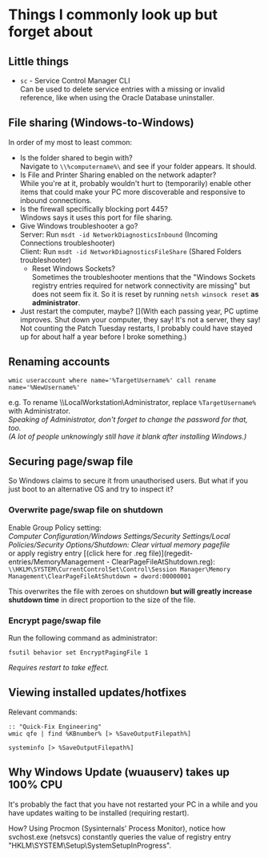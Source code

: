 # Things I commonly look up but forget about

## Little things
* `sc` - Service Control Manager CLI  
         Can be used to delete service entries with a missing or invalid reference, like when using the Oracle Database uninstaller.

## File sharing (Windows-to-Windows)
In order of my most to least common:
* Is the folder shared to begin with?  
  Navigate to `\\%computername%\` and see if your folder appears. It should.
* Is File and Printer Sharing enabled on the network adapter?  
  While you're at it, probably wouldn't hurt to (temporarily) enable other items that could make your PC more discoverable and responsive to inbound connections.
* Is the firewall specifically blocking port 445?  
  Windows says it uses this port for file sharing.
* Give Windows troubleshooter a go?  
  Server: Run `msdt -id NetworkDiagnosticsInbound` (Incoming Connections troubleshooter)  
  Client: Run `msdt -id NetworkDiagnosticsFileShare` (Shared Folders troubleshooter)
  * Reset Windows Sockets?  
    Sometimes the troubleshooter mentions that the "Windows Sockets registry entries required for network connectivity are missing" but does not seem fix it. So it is reset by running `netsh winsock reset` **as administrator**.
* Just restart the computer, maybe? [](With each passing year, PC uptime improves. Shut down your computer, they say! It's not a server, they say! Not counting the Patch Tuesday restarts, I probably could have stayed up for about half a year before I broke something.)

## Renaming accounts

	wmic useraccount where name='%TargetUsername%' call rename name='%NewUsername%'

e.g. To rename \\\\LocalWorkstation\Administrator, replace `%TargetUsername%` with Administrator.  
_Speaking of Administrator, don't forget to change the password for that, too.  
(A lot of people unknowingly still have it blank after installing Windows.)_

## Securing page/swap file
So Windows claims to secure it from unauthorised users. But what if you just boot to an alternative OS and try to inspect it?

### Overwrite page/swap file on shutdown
Enable Group Policy setting:  
_Computer Configuration/Windows Settings/Security Settings/Local Policies/Security Options/Shutdown: Clear virtual memory pagefile_  
or apply registry entry [(click here for .reg file)](regedit-entries/MemoryManagement - ClearPageFileAtShutdown.reg):  
`\\HKLM\SYSTEM\CurrentControlSet\Control\Session Manager\Memory Management\ClearPageFileAtShutdown = dword:00000001`

This overwrites the file with zeroes on shutdown **but will greatly increase shutdown time** in direct proportion to the size of the file.

### Encrypt page/swap file
Run the following command as administrator:

	fsutil behavior set EncryptPagingFile 1

_Requires restart to take effect._

## Viewing installed updates/hotfixes
Relevant commands:

	:: "Quick-Fix Engineering"
	wmic qfe | find %KBnumber% [> %SaveOutputFilepath%]
	
	systeminfo [> %SaveOutputFilepath%]

## Why Windows Update (wuauserv) takes up 100% CPU
It's probably the fact that you have not restarted your PC in a while and you have updates waiting to be installed (requiring restart).

How? Using Procmon (Sysinternals' Process Monitor), notice how svchost.exe (netsvcs) constantly queries the value of registry entry "HKLM\SYSTEM\Setup\SystemSetupInProgress".
